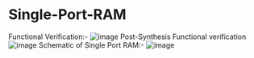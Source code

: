 # Single-Port-RAM
Functional Verification:-
![image](https://github.com/user-attachments/assets/cbc4ff1a-d4ca-452a-919f-ac8244cfed69)
Post-Synthesis Functional verification
![image](https://github.com/user-attachments/assets/05c125c1-bd50-4758-9dfb-47da6c8d8c38)
Schematic of Single Port RAM:-
![image](https://github.com/user-attachments/assets/5804bc71-4a31-4655-9357-eaaed10bdec8)











